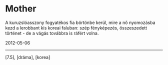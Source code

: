 # Mother

A kuruzslóasszony fogyatékos fia börtönbe kerül, mire a nő nyomozásba kezd a lerobbant kis koreai faluban: szép fényképezés, összeszedett történet - de a vágás továbbra is ráfért volna.

2012-05-06 

----

[7.5], [dráma], [korea]